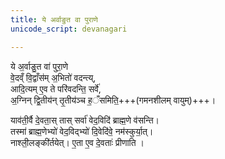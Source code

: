 ```yaml
---
title: ये अर्वाङुत वा पुराणे
unicode_script: devanagari

---
```


ये अ॒र्वाङु॒त वा॑ पुरा॒णे  
वे॒दव्ँ वि॒द्वाँस॑म् अ॒भितो॑ वदन्त्य्,  
आदि॒त्यम् ए॒व ते परि॑वदन्ति॒ सर्वे॑,  
अ॒ग्निन् द्वि॒तीय॑न् तृ॒तीय॑ञ्च ह॒ँसमिति॒+++(गमनशीलम् वायुम्)+++।  

याव॑ती॒र्वै दे॒वता॒स् तास् सर्वा॑ वेद॒विदि॑ ब्राह्म॒णे व॑सन्ति।  
तस्मा॑ ब्राह्म॒णेभ्यो॑ वेद॒विद्भ्यो॑ दि॒वेदि॑वे॒ नम॑स्कुर्या॒त्।  
नाश्ली॒लङ्की॑र्तयेत्। ए॒ता ए॒व दे॒वताः॑ प्रीणाति ।

